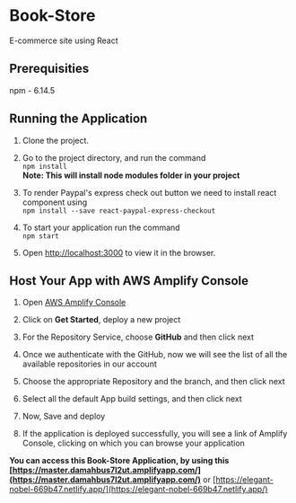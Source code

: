 # Book-Store

E-commerce site using React 

## Prerequisities

npm - 6.14.5

## Running the Application

1. Clone the project.

2. Go to the project directory, and run the command<br>```npm install```<br>
**Note: This will install node modules folder in your project**

3. To render Paypal's express check out button we need to install react component using <br>```npm install --save react-paypal-express-checkout```

4. To start your application run the command <br>```npm start```

5. Open [http://localhost:3000](http://localhost:3000) to view it in the browser.

## Host Your App with AWS Amplify Console

1. Open [AWS Amplify Console](https://aws.amazon.com/amplify/console/)

2. Click on **Get Started**, deploy a new project

3. For the Repository Service, choose **GitHub** and then click next

4. Once we authenticate with the GitHub, now we will see the list of all the available repositories in our account

5. Choose the appropriate Repository and the branch, and then click next

6. Select all the default App build settings, and then click next

7. Now, Save and deploy

8. If the application is deployed successfully, you will see a link of Amplify Console, clicking on which you can browse your application

**You can access this Book-Store Application, by using this [https://master.damahbus7l2ut.amplifyapp.com/](https://master.damahbus7l2ut.amplifyapp.com/)** or [https://elegant-nobel-669b47.netlify.app/](https://elegant-nobel-669b47.netlify.app/)

